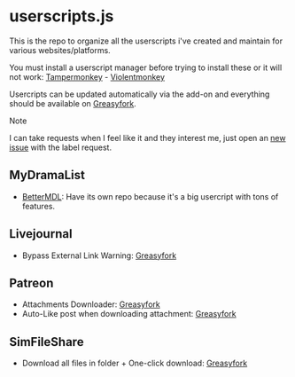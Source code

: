 # userscripts.js

This is the repo to organize all the userscripts i've created and maintain for various websites/platforms.

You must install a userscript manager before trying to install these or it will not work: [Tampermonkey](https://www.tampermonkey.net) - [Violentmonkey](https://violentmonkey.github.io)

Usercripts can be updated automatically via the add-on and everything should be available on [Greasyfork](https://greasyfork.org/en/users/548221-dear-clouds).

> [!NOTE]
> I can take requests when I feel like it and they interest me, just open an [new issue](https://github.com/dear-clouds/mio-userscripts/issues/new) with the label request.

## MyDramaList

- [BetterMDL](https://github.com/dear-clouds/better-mdl): Have its own repo because it's a big usercript with tons of features.

## Livejournal

- Bypass External Link Warning: [Greasyfork](https://greasyfork.org/en/scripts/508373-bypass-livejournal-external-link-warning)

## Patreon

- Attachments Downloader: [Greasyfork](https://greasyfork.org/en/scripts/513744-patreon-attachment-downloader)
- Auto-Like post when downloading attachment: [Greasyfork](https://greasyfork.org/en/scripts/513745-patreon-auto-like-on-download)

## SimFileShare

- Download all files in folder + One-click download: [Greasyfork](https://greasyfork.org/en/scripts/513304-simfileshare-folder-downloader)